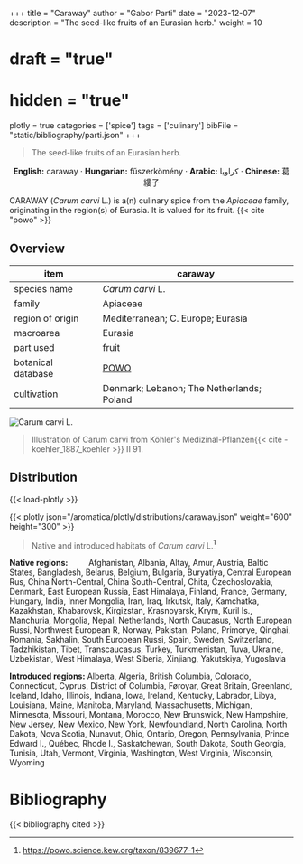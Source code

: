 +++
title = "Caraway"
author = "Gabor Parti"
date = "2023-12-07"
description = "The seed-like fruits of an Eurasian herb."
weight = 10
# draft = "true"
# hidden = "true"
plotly = true
categories = ['spice']
tags = ['culinary']
bibFile = "static/bibliography/parti.json"
+++

>The seed-like fruits of an Eurasian herb.

<center>

**English:** caraway · **Hungarian:** fűszerkömény  · **Arabic:** <span class="arabic-text" dir="rtl">كراويا</span> · **Chinese:** <span class="traditional-chinese-text">葛縷子</span> 

</center>

CARAWAY (*Carum carvi* L.) is a(n) culinary spice from the *Apiaceae* family, originating in the region(s) of Eurasia. It is valued for its fruit. {{< cite "powo" >}}

## Overview

|       item       |                      caraway                      |
|------------------|---------------------------------------------------|
|   species name   |                  *Carum carvi* L.                 |
|      family      |                      Apiaceae                     |
| region of origin |         Mediterranean; C. Europe; Eurasia         |
|     macroarea    |                      Eurasia                      |
|     part used    |                       fruit                       |
|botanical database|[POWO](https://powo.science.kew.org/taxon/839677-1)|
|    cultivation   |     Denmark; Lebanon; The Netherlands; Poland     |

![*Carum carvi* L.](/images/illustrations/caraway.png?width=40rem "Illustration of Carum carvi from Köhler's Medizinal-Pflanzen")

>Illustration of Carum carvi from Köhler's Medizinal-Pflanzen{{< cite -koehler_1887_koehler >}} II 91.

## Distribution

{{< load-plotly >}}

{{< plotly json="/aromatica/plotly/distributions/caraway.json" weight="600" height="300" >}}

>Native and introduced habitats of *Carum carvi* L.[^powo]

[^powo]: https://powo.science.kew.org/taxon/839677-1

<p style="text-align:left;">

**Native regions:** &ensp; &ensp; &ensp; Afghanistan, Albania, Altay, Amur, Austria, Baltic States, Bangladesh, Belarus, Belgium, Bulgaria, Buryatiya, Central European Rus, China North-Central, China South-Central, Chita, Czechoslovakia, Denmark, East European Russia, East Himalaya, Finland, France, Germany, Hungary, India, Inner Mongolia, Iran, Iraq, Irkutsk, Italy, Kamchatka, Kazakhstan, Khabarovsk, Kirgizstan, Krasnoyarsk, Krym, Kuril Is., Manchuria, Mongolia, Nepal, Netherlands, North Caucasus, North European Russi, Northwest European R, Norway, Pakistan, Poland, Primorye, Qinghai, Romania, Sakhalin, South European Russi, Spain, Sweden, Switzerland, Tadzhikistan, Tibet, Transcaucasus, Turkey, Turkmenistan, Tuva, Ukraine, Uzbekistan, West Himalaya, West Siberia, Xinjiang, Yakutskiya, Yugoslavia

**Introduced regions:** Alberta, Algeria, British Columbia, Colorado, Connecticut, Cyprus, District of Columbia, Føroyar, Great Britain, Greenland, Iceland, Idaho, Illinois, Indiana, Iowa, Ireland, Kentucky, Labrador, Libya, Louisiana, Maine, Manitoba, Maryland, Massachusetts, Michigan, Minnesota, Missouri, Montana, Morocco, New Brunswick, New Hampshire, New Jersey, New Mexico, New York, Newfoundland, North Carolina, North Dakota, Nova Scotia, Nunavut, Ohio, Ontario, Oregon, Pennsylvania, Prince Edward I., Québec, Rhode I., Saskatchewan, South Dakota, South Georgia, Tunisia, Utah, Vermont, Virginia, Washington, West Virginia, Wisconsin, Wyoming

</p>



# Bibliography

{{< bibliography cited >}}

